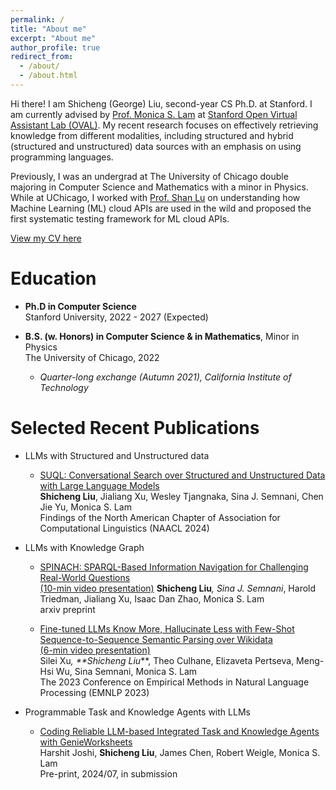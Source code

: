 ```yaml
---
permalink: /
title: "About me"
excerpt: "About me"
author_profile: true
redirect_from: 
  - /about/
  - /about.html
---
```


Hi there! I am Shicheng (George) Liu, second-year CS Ph.D. at Stanford. I am currently advised by [Prof. Monica S. Lam](https://suif.stanford.edu/~lam/) at [Stanford Open Virtual Assistant Lab (OVAL)](https://oval.cs.stanford.edu/). My recent research focuses on effectively retrieving knowledge from different modalities, including structured and hybrid (structured and unstructured) data sources with an emphasis on using programming languages.

Previously, I was an undergrad at The University of Chicago double majoring in Computer Science and Mathematics with a minor in Physics. While at UChicago, I worked with [Prof. Shan Lu](http://people.cs.uchicago.edu/~shanlu/) on understanding how Machine Learning (ML) cloud APIs are used in the wild and proposed the first systematic testing framework for ML cloud APIs.

[View my CV here](https://george1459.github.io/cv/)

Education
======
* **Ph.D in Computer Science** <br />
Stanford University, 2022 - 2027 (Expected)

* **B.S. (w. Honors) in Computer Science & in Mathematics**, Minor in Physics <br />
The University of Chicago, 2022 
   - *Quarter-long exchange (Autumn 2021), California Institute of Technology*

Selected Recent Publications
======
* LLMs with Structured and Unstructured data
  - [SUQL: Conversational Search over Structured and Unstructured Data with Large Language Models](https://arxiv.org/abs/2311.09818) <br />
  **Shicheng Liu**, Jialiang Xu, Wesley Tjangnaka, Sina J. Semnani, Chen Jie Yu, Monica S. Lam <br />
  Findings of the North American Chapter of Association for Computational Linguistics (NAACL 2024) <br />

* LLMs with Knowledge Graph
  - [SPINACH: SPARQL-Based Information Navigation for Challenging Real-World Questions](https://arxiv.org/abs/2407.11417) <br />
  [(10-min video presentation)](https://drive.google.com/file/d/1cAirGdcAuRSng4G9r-b_72-07yZG44_P/view?usp=drive_link)
  **Shicheng Liu**<sup>*</sup>, Sina J. Semnani<sup>*</sup>, Harold Triedman, Jialiang Xu, Isaac Dan Zhao, Monica S. Lam <br />
  arxiv preprint <br />

  - [Fine-tuned LLMs Know More, Hallucinate Less with Few-Shot Sequence-to-Sequence Semantic Parsing over Wikidata](https://arxiv.org/abs/2305.14202) <br />
  [(6-min video presentation)](https://drive.google.com/file/d/1QwobWmW9sGAvqi4aWwh5ht3DdDcOLu8Q/view?usp=sharing) <br />
  Silei Xu<sup>*</sup>, **Shicheng Liu<sup>*</sup>**, Theo Culhane, Elizaveta Pertseva, Meng-Hsi Wu, Sina Semnani, Monica S. Lam <br />
  The 2023 Conference on Empirical Methods in Natural Language Processing (EMNLP 2023) <br />

* Programmable Task and Knowledge Agents with LLMs
  - [Coding Reliable LLM-based Integrated Task and Knowledge Agents with GenieWorksheets](https://arxiv.org/abs/2407.05674) <br />
  Harshit Joshi, **Shicheng Liu**, James Chen, Robert Weigle, Monica S. Lam <br />
  Pre-print, 2024/07, in submission

<!-- * Machine Learning Cloud APIs
  - [Automated Testing of Software that Uses Machine Learning APIs](http://george1459.github.io/files/ICSE-22-testing.pdf) <br />
  Chengcheng Wan, **Shicheng Liu**, Sophie Xie, Yifan Liu, Henry Hoffmann, Michael Maire, Shan Lu <br />
  44th International Conference on Software Engineering, 2022 (ICSE 2022) <br />

  - [Are Machine Learning Cloud APIs Used Correctly?](http://george1459.github.io/files/ICSE-21-empirical-study.pdf) <br />
  Chengcheng Wan, **Shicheng Liu**, Henry Hoffmann, Michael Maire, Shan Lu <br />
  43rd International Conference on Software Engineering, 2021 (ICSE 2021) <br /> -->

<!-- For details, see my: [CV](http://george1459.github.io/files/Shicheng_Liu_CV_publish.pdf) -->

